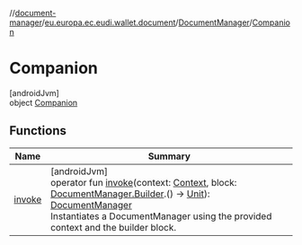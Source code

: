 //[document-manager](../../../../index.md)/[eu.europa.ec.eudi.wallet.document](../../index.md)/[DocumentManager](../index.md)/[Companion](index.md)

# Companion

[androidJvm]\
object [Companion](index.md)

## Functions

| Name                | Summary                                                                                                                                                                                                                                                                                                                                                                                                             |
|---------------------|---------------------------------------------------------------------------------------------------------------------------------------------------------------------------------------------------------------------------------------------------------------------------------------------------------------------------------------------------------------------------------------------------------------------|
| [invoke](invoke.md) | [androidJvm]<br>operator fun [invoke](invoke.md)(context: [Context](https://developer.android.com/reference/kotlin/android/content/Context.html), block: [DocumentManager.Builder](../-builder/index.md).() -&gt; [Unit](https://kotlinlang.org/api/latest/jvm/stdlib/kotlin/-unit/index.html)): [DocumentManager](../index.md)<br>Instantiates a DocumentManager using the provided context and the builder block. |

